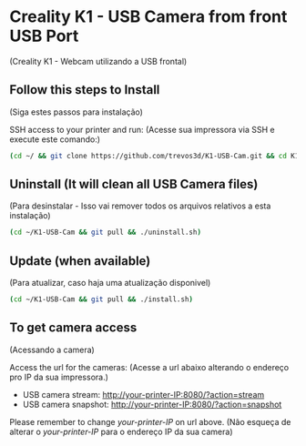 # Creality K1 - USB Camera from front USB Port
(Creality K1 - Webcam utilizando a USB frontal)

## Follow this steps to Install
(Siga estes passos para instalação)

SSH access to your printer and run:
(Acesse sua impressora via SSH e execute este comando:)
```sh
(cd ~/ && git clone https://github.com/trevos3d/K1-USB-Cam.git && cd K1-USB-Cam && chmod +x *.sh && ./install.sh)
```

## Uninstall (It will clean all USB Camera files)
(Para desinstalar - Isso vai remover todos os arquivos relativos a esta instalação)

```sh
(cd ~/K1-USB-Cam && git pull && ./uninstall.sh)
```

## Update (when available)
(Para atualizar, caso haja uma atualização disponivel)

```sh
(cd ~/K1-USB-Cam && git pull && ./install.sh)
```

## To get camera access
(Acessando a camera)

Access the url for the cameras:
(Acesse a url abaixo alterando o endereço pro IP da sua impressora.)

- USB camera stream: [http://your-printer-IP:8080/?action=stream](http://your-printer-IP:8080/?action=stream)
- USB camera snapshot: [http://your-printer-IP:8080/?action=snapshot](http://your-printer-IP:8080/?action=snapshot)

Please remember to change *your-printer-IP* on url above.
(Não esqueça de alterar o *your-printer-IP* para o endereço IP da sua camera)